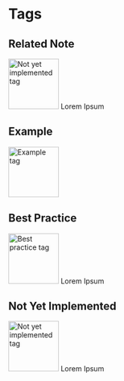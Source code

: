 # Tags

## Related Note

<p><img src="https://raw.githubusercontent.com/flex-dapps/gantree-misc/master/docs/img/Github_related_note_tag.png" alt="Not yet implemented tag" width="100">
Lorem Ipsum
</p>

## Example

<img src="https://raw.githubusercontent.com/flex-dapps/gantree-misc/master/docs/img/Github_example_tag.png" alt="Example tag" width="100">

## Best Practice

<p><img src="https://raw.githubusercontent.com/flex-dapps/gantree-misc/master/docs/img/Github_best_practice_tag.png" alt="Best practice tag" width="100">
Lorem Ipsum
</p>

## Not Yet Implemented

<p><img src="https://raw.githubusercontent.com/flex-dapps/gantree-misc/master/docs/img/Github_not_yet_implemented_tag.png" alt="Not yet implemented tag" width="100">
Lorem Ipsum
</p>
